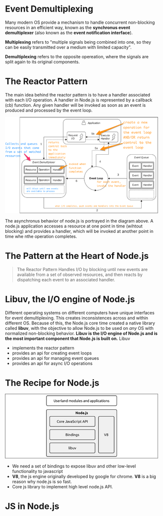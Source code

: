# Event Demultiplexing

Many modern OS provide a mechanism to handle concurrent non-blocking resources in an efficient way, known as the **synchronus event demultiplexer** (also known as the **event notification interface**).

**Multiplexing** refers to "multiple signals being combined into one, so they can be easily transmitted over a medium with limited capacity".

**Demultiplexing** refers to the opposite opereation, where the signals are split again to its original components.

# The Reactor Pattern

The main idea behind the reactor pattern is to have a handler associated with each I/O operation. A handler in Node.js is represented by a callback (cb) function. Any given handler will be invoked as soon as an event is produced and processed by the event loop.

<img src="./assets/event-loop-nodeblogger.png">

The asynchronus behavior of node.js is portrayed in the diagram above. A node.js application accesses a resource at one point in time (wihtout blocking) and provides a handler, which will be invoked at another point in time whe nthe operation completes.

# The Pattern at the Heart of Node.js
>The Reactor Pattern Handles I/O by blocking until new events are available from a set of observed resources, and then reacts by dispatching each event to an associated handler.

# Libuv, the I/O engine of Node.js

Different operating systems on different computers have unique interfaces for event demultiplexing. This creates inconsistences across and within different OS. Because of this, the Node.js core time created a native library called **libuv**, with the objective to allow Node.js to be used on *any* OS with normalized non-blocking behavior. **Libuv is the I/O engine of Node.js and is the most important component that Node.js is built on.** Libuv
- implements the reactor pattern
- provides an api for creating event loops
- provides an api for managing event queues
- provides an api for async I/O operations 


# The Recipe for Node.js

<img src="./assets/recp.png">

- We need a set of bindings to expose libuv and other low-level functionality to javascript 
- **V8**, the js engine originally developed by google for chrome. **V8** is a big reason why node.js is so fast.
- Core js library to implement high level node.js API.

# JS in Node.js

